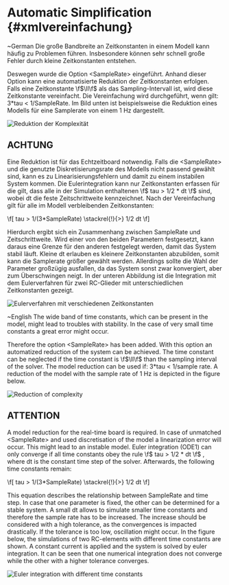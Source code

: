 Automatic Simplification      {#xmlvereinfachung}
==========

\~German
Die große Bandbreite an Zeitkonstanten in einem Modell kann häufig zu Problemen führen.
Insbesondere können sehr schnell große Fehler durch kleine Zeitkonstanten entstehen.

Deswegen wurde die Option \<SampleRate\> eingeführt.
Anhand dieser Option kann eine automatisierte Reduktion der Zeitkonstanten erfolgen.
Falls eine Zeitkonstante \f$\ll\f$ als das Sampling-Intervall ist, wird diese Zeitkonstante vereinfacht.
Die Vereinfachung wird durchgeführt, wenn gilt: 3*tau < 1/SampleRate.
Im Bild unten ist beispielsweise die Reduktion eines Modells für eine Samplerate von einem 1 Hz dargestellt.

![Reduktion der Komplexität](reduction_of_complexity.png)

ACHTUNG
---
Eine Reduktion ist für das Echtzeitboard notwendig.
Falls die \<SampleRate\> und die genutzte Diskretisierungsrate des Modells nicht passend gewählt sind, kann es zu Linearisierungsfehlern und damit zu einem instabilen System kommen.
Die Eulerintegration kann nur Zeitkonstanten erfassen für die gilt, dass alle in der Simulation enthaltenen \f$ tau > 1/2 * dt \f$ sind, wobei dt die feste Zeitschrittweite kennzeichnet.
Nach der Vereinfachung gilt für alle im Modell verbleibenden Zeitkonstanten:

\f[ tau > 1/(3*SampleRate) \stackrel{!}{>} 1/2 dt \f]

Hierdurch ergibt sich ein Zusammenhang zwischen SampleRate und Zeitschrittweite.
Wird einer von den beiden Parametern festgesetzt, kann daraus eine Grenze für den anderen festgelegt werden, damit das System stabil läuft.
Kleine dt erlauben es kleinere Zeitkonstanten abzubilden, somit kann die Samplerate größer gewählt werden. Allerdings sollte die Wahl der Parameter großzügig ausfallen,
 da das System sonst zwar konvergiert, aber zum Überschwingen neigt. In der unteren Abbildung ist die Integration mit dem Eulerverfahren für zwei RC-Glieder mit unterschiedlichen Zeitkonstanten gezeigt.

 ![Eulerverfahren mit verschiedenen Zeitkonstanten](EulerStabilitaet2.png)

\~English
The wide band of time constants, which can be present in the model, might lead to troubles with stability.
In the case of very small time constants a great error might occur.

Therefore the option \<SampleRate\> has been added.
With this option an automatized reduction of the system can be achieved.
The time constant can be neglected if the time constant is \f$\ll\f$  than the sampling interval of the solver.
The model reduction can be used if: 3*tau < 1/sample rate.
A reduction of the model with the sample rate of 1 Hz is depicted in the figure below.


![Reduction of complexity](reduction_of_complexity.png)

ATTENTION
---
A model reduction for the real-time board is required.
In case of unmatched \<SampleRate\> and used discretisation of the model a linearization error will occur.
This might lead to an instable model.
Euler integration (ODE1) can only converge if all time constants obey the rule \f$ tau > 1/2 * dt \f$ , where dt is the constant time step of the solver.
Afterwards, the following time constants remain:

\f[ tau > 1/(3*SampleRate) \stackrel{!}{>} 1/2 dt \f]


This equation describes the relationship between SampleRate and time step.
In case that one parameter is fixed, the other can be determined for a stable system.
A small dt allows to simulate smaller time constants and therefore the sample rate has to be increased.
The increase should be considered with a high tolerance, as the convergences is impacted drastically.
If the tolerance is too low, oscillation might occur.
In the figure below, the simulations of two RC-elements with different time constants are shown.
A constant current is applied and the system is solved by euler integration.
It can be seen that one numerical integration does not converge while the other with a higher tolerance converges.


 ![Euler integration with different time constants](EulerStabilitaet2.png)

